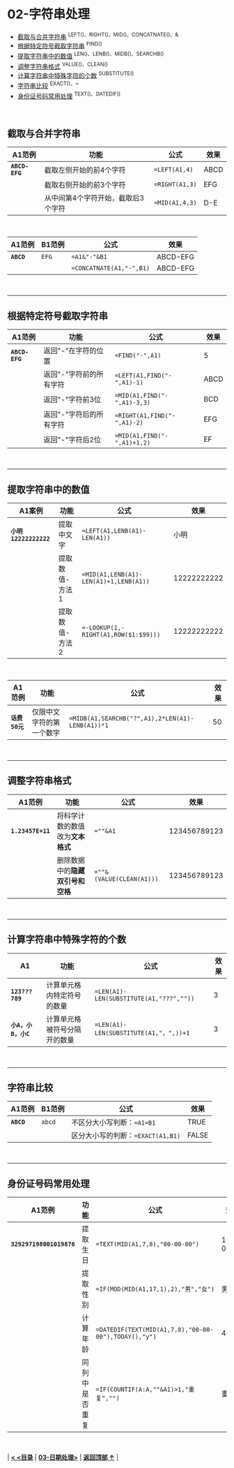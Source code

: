 # 02-字符串处理

- [截取与合并字符串](#截取与合并字符串)  <sup>LEFT()、RIGHT()、MID()、CONCATNATE()、&</sup>
- [根据特定符号截取字符串](#根据特定符号截取字符串)  <sup>FIND()</sup>
- [提取字符串中的数值](#提取字符串中的数值)  <sup>LEN()、LENB()、MIDB()、SEARCHB()</sup>
- [调整字符串格式](#调整字符串格式)  <sup>VALUE()、CLEAN()</sup>
- [计算字符串中特殊字符的个数](#计算字符串中特殊字符的个数)  <sup>SUBSTITUTE()</sup>
- [字符串比较](#字符串比较)  <sup>EXACT()、=</sup>
- [身份证号码常用处理](#身份证号码常用处理)  <sup>TEXT()、DATEDIF()</sup>

<br/>

## 截取与合并字符串

| A1范例         | 功能                               | 公式           | 效果 |
| -------------- | ---------------------------------- | -------------- | ---- |
| **`ABCD-EFG`** | 截取左侧开始的前4个字符            | `=LEFT(A1,4)`  | ABCD |
|                | 截取右侧开始的前3个字符            | `=RIGHT(A1,3)` | EFG  |
|                | 从中间第4个字符开始，截取后3个字符 | `=MID(A1,4,3)` | D-E  |

<br/>

| A1范例     | B1范例 | 公式                     | 效果     |
| ---------- | ------ | ------------------------ | -------- |
| **`ABCD`** | `EFG`  | `=A1&"-"&B1`             | ABCD-EFG |
|            |        | `=CONCATNATE(A1,"-",B1)` | ABCD-EFG |

<br/>

------

## 根据特定符号截取字符串

| A1范例         | 功能                    | 公式                        | 效果 |
| -------------- | ----------------------- | --------------------------- | ---- |
| **`ABCD-EFG`** | 返回"-"在字符的位置     | `=FIND("-",A1)`             | 5    |
|                | 返回"-"字符前的所有字符 | `=LEFT(A1,FIND("-",A1)-1)`  | ABCD |
|                | 返回"-"字符前3位        | `=MID(A1,FIND("-",A1)-3,3)` | BCD  |
|                | 返回"-"字符后的所有字符 | `=RIGHT(A1,FIND("-",A1)-2)` | EFG  |
|                | 返回"-"字符后2位        | `=MID(A1,FIND("-",A1)+1,2)` | EF   |

<br/>

------

## 提取字符串中的数值

| A1案例                | 功能           | 公式                                   | 效果        |
| --------------------- | -------------- | -------------------------------------- | ----------- |
| **`小明12222222222`** | 提取中文字     | `=LEFT(A1,LENB(A1)-LEN(A1))`           | 小明        |
|                       | 提取数值-方法1 | `=MID(A1,LENB(A1)-LEN(A1)+1,LENB(A1))` | 12222222222 |
|                       | 提取数值-方法2 | `=-LOOKUP(1,-RIGHT(A1,ROW($1:$99)))`   | 12222222222 |

<br/>

| A1范例         | 功能                     | 公式                                             | 效果 |
| -------------- | ------------------------ | ------------------------------------------------ | ---- |
| **`话费50元`** | 仅限中文字符的第一个数字 | `=MIDB(A1,SEARCHB("?",A1),2*LEN(A1)-LENB(A1))*1` | 50   |

<br/>

------

## 调整字符串格式

| A1范例            | 功能                             | 公式                     | 效果         |
| ----------------- | -------------------------------- | ------------------------ | ------------ |
| **`1.23457E+11`** | 将科学计数的数值改为**文本格式** | `=""&A1`                 | 123456789123 |
|                   | 删除数据中的**隐藏双引号和空格** | `=""&(VALUE(CLEAN(A1)))` | 123456789123 |

<br/>

------

## 计算字符串中特殊字符的个数

| A1                  | 功能                         | 公式                                    | 效果 |
| ------------------- | ---------------------------- | --------------------------------------- | ---- |
| **`123???789`**     | 计算单元格内特定符号的数量   | `=LEN(A1)-LEN(SUBSTITUTE(A1,"???",""))` | 3    |
| **`小A，小B，小C`** | 计算单元格被符号分隔开的数量 | `=LEN(A1)-LEN(SUBSTITUTE(A1,"，",))+1`  | 3    |

<br/>

------

## 字符串比较

| A1范例     | B1范例 | 公式                              | 效果  |
| ---------- | :----- | --------------------------------- | ----- |
| **`ABCD`** | `abcd` | 不区分大小写判断：`=A1=B1`        | TRUE  |
|            |        | 区分大小写的判断：`=EXACT(A1,B1)` | FALSE |

<br/>

------

## 身份证号码常用处理

| A1范例                   | 功能           | 公式                                                 | 效果       |
| ------------------------ | -------------- | ---------------------------------------------------- | ---------- |
| **`329297198001019876`** | 提取生日       | `=TEXT(MID(A1,7,8),"00-00-00")`                      | 1980-01-01 |
|                          | 提取性别       | `=IF(MOD(MID(A1,17,1),2),"男","女")`                 | 男         |
|                          | 计算年龄       | `=DATEDIF(TEXT(MID(A1,7,8),"00-00-00"),TODAY(),"y")` | 40         |
|                          | 同列中是否重复 | `=IF(COUNTIF(A:A,""&A1)>1,"重复","")`                | 重复       |

<br/>

| [**< <目录**](./README.md) | [**03-日期处理>**](./03-日期处理.md) | [**返回顶部 ↑**](#02-字符串处理) |